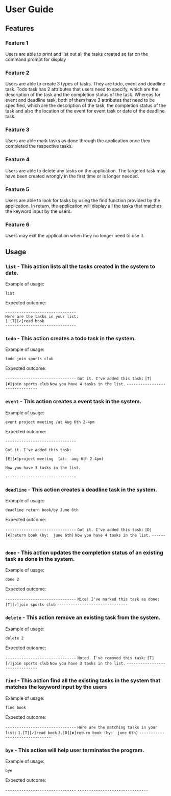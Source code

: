 # User Guide

## Features 

### Feature 1 
Users are able to print and list out all the tasks created so far on the command prompt for display

### Feature 2
Users are able to create 3 types of tasks. They are todo, event and deadline task. Todo task has 2 attributes that users need to specify, which are the description of the task and the completion status of the task. Whereas for event and deadline task, both of them have 3 attributes that need to be specified, which are the description of the task, the completion status of the task and also the location of the event for event task or date of the deadline task.

### Feature 3
Users are able mark tasks as done through the application once they completed the respective tasks.

### Feature 4
Users are able to delete any tasks on the application. The targeted task may have been created wrongly in the first time or is longer needed.

### Feature 5
Users are able to look for tasks by using the find function provided by the application. In return, the application will display all the tasks that matches the keyword input by the users.

### Feature 6
Users may exit the application when they no longer need to use it.

## Usage

### `list` - This action lists all the tasks created in the system to date.

Example of usage: 

`list`

Expected outcome:
```
-------------------------------
Here are the tasks in your list:
1.[T][✓]read book
-------------------------------
```
### `todo` - This action creates a todo task in the system.

Example of usage: 

`todo join sports club`

Expected outcome:

`-------------------------------`
`Got it. I've added this task:`
`[T][✘]join sports club`
`Now you have 4 tasks in the list.`
`-------------------------------`

### `event` - This action creates a event task in the system.

Example of usage: 

`event project meeting /at Aug 6th 2-4pm`

Expected outcome:

`-------------------------------`

`Got it. I've added this task:`

`[E][✘]project meeting  (at:  aug 6th 2-4pm)`

`Now you have 3 tasks in the list.` 

`-------------------------------`

### `deadline` - This action creates a deadline task in the system.

Example of usage: 

`deadline return book/by June 6th`

Expected outcome:

`-------------------------------`
`Got it. I've added this task:`
`[D][✘]return book (by:  june 6th)`
`Now you have 4 tasks in the list.` 
`-------------------------------`

### `done` - This action updates the completion status of an existing task as done in the system.

Example of usage: 

`done 2`

Expected outcome:

`-------------------------------`
`Nice! I've marked this task as done:`
`[T][✓]join sports club`
`-------------------------------`

### `delete` - This action remove an existing task from the system.

Example of usage: 

`delete 2`

Expected outcome:

`-------------------------------`
`Noted. I've removed this task:` 
`[T][✓]join sports club`
`Now you have 3 tasks in the list.`
`-------------------------------`

### `find` - This action find all the existing tasks in the system that matches the keyword input by the users

Example of usage: 

`find book`

Expected outcome:

`-------------------------------`
`Here are the matching tasks in your list:`
`1.[T][✓]read book`
`3.[D][✘]return book (by:  june 6th)`
`-------------------------------`


### `bye` - This action will help user terminates the program.

Example of usage: 

`bye`

Expected outcome:

`-------------------------------`
`-------------------------------`
